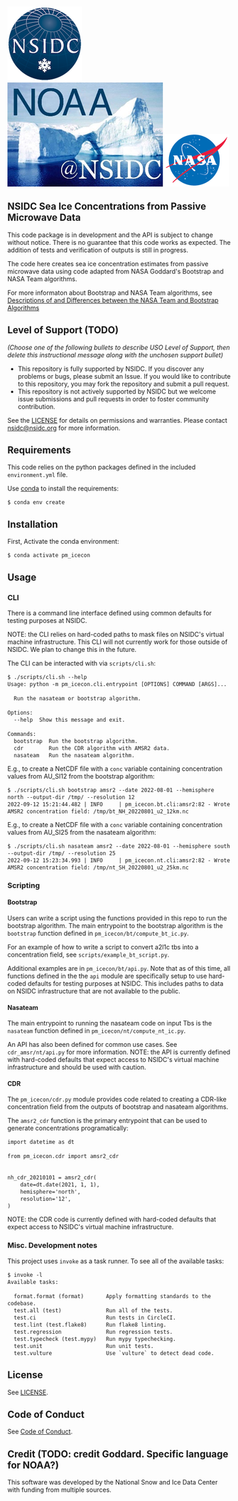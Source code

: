 ![NSIDC logo](/images/NSIDC_logo_2018_poster-1.png)
![NOAA logo](/images/noaa_at_nsidc.jpg)
![NASA logo](/images/nasa_color-1.gif)

NSIDC Sea Ice Concentrations from Passive Microwave Data
---

This code package is in development and the API is subject to change without
notice. There is no guarantee that this code works as expected. The addition of
tests and verification of outputs is still in progress.

The code here creates sea ice concentration estimates from passive microwave
data using code adapted from NASA Goddard's Bootstrap and NASA Team algorithms.

For more informaton about Bootstrap and NASA Team algorithms, see [Descriptions
of and Differences between the NASA Team and Bootstrap
Algorithms](https://nsidc.org/data/user-resources/help-center/descriptions-and-differences-between-nasa-team-and-bootstrap)


## Level of Support (TODO)

_(Choose one of the following bullets to describe USO Level of Support, then
delete this instructional message along with the unchosen support bullet)_

* This repository is fully supported by NSIDC. If you discover any problems or
  bugs, please submit an Issue. If you would like to contribute to this
  repository, you may fork the repository and submit a pull request.
* This repository is not actively supported by NSIDC but we welcome issue
  submissions and pull requests in order to foster community contribution.

See the [LICENSE](LICENSE) for details on permissions and warranties. Please
contact nsidc@nsidc.org for more information.

## Requirements

This code relies on the python packages defined in the included
`environment.yml` file.

Use [conda](https://docs.conda.io/en/latest/) to install the requirements:

```
$ conda env create
```

## Installation

First, Activate the conda environment:

```
$ conda activate pm_icecon
```

## Usage

### CLI

There is a command line interface defined using common defaults for testing
purposes at NSIDC.

NOTE: the CLI relies on hard-coded paths to mask files on NSIDC's virtual
machine infrastructure. This CLI will not currently work for those outside of
NSIDC. We plan to change this in the future.

The CLI can be interacted with via `scripts/cli.sh`:

```
$ ./scripts/cli.sh --help
Usage: python -m pm_icecon.cli.entrypoint [OPTIONS] COMMAND [ARGS]...

  Run the nasateam or bootstrap algorithm.

Options:
  --help  Show this message and exit.

Commands:
  bootstrap  Run the bootstrap algorithm.
  cdr        Run the CDR algorithm with AMSR2 data.
  nasateam   Run the nasateam algorithm.
```

E.g., to create a NetCDF file with a `conc` variable containing concentration
values from AU_SI12 from the bootstrap algorithm:

```
$ ./scripts/cli.sh bootstrap amsr2 --date 2022-08-01 --hemisphere north --output-dir /tmp/ --resolution 12
2022-09-12 15:21:44.482 | INFO     | pm_icecon.bt.cli:amsr2:82 - Wrote AMSR2 concentration field: /tmp/bt_NH_20220801_u2_12km.nc
```

E.g., to create a NetCDF file with a `conc` variable containing concentration
values from AU_SI25 from the nasateam algorithm:

```
$ ./scripts/cli.sh nasateam amsr2 --date 2022-08-01 --hemisphere south --output-dir /tmp/ --resolution 25
2022-09-12 15:23:34.993 | INFO     | pm_icecon.nt.cli:amsr2:82 - Wrote AMSR2 concentration field: /tmp/nt_SH_20220801_u2_25km.nc
```

### Scripting
#### Bootstrap


Users can write a script using the functions provided in this repo to run the
bootstrap algorithm. The main entrypoint to the bootstrap algorithm is the
`bootstrap` function defined in `pm_icecon/bt/compute_bt_ic.py`.

For an example of how to write a script to convert a2l1c tbs into a
concentration field, see `scripts/example_bt_script.py`.

Additional examples are in `pm_icecon/bt/api.py`. Note that as of this time, all
functions defined in the the `api` module are specifically setup to use
hard-coded defaults for testing purposes at NSIDC. This includes paths to data
on NSIDC infrastructure that are not available to the public.


#### Nasateam

The main entrypoint to running the nasateam code on input Tbs is the `nasateam`
function defined in `pm_icecon/nt/compute_nt_ic.py`.

An API has also been defined for common use cases. See `cdr_amsr/nt/api.py` for
more information. NOTE: the API is currently defined with hard-coded defaults
that expect access to NSIDC's virtual machine infrastructure and should be used
with caution.


#### CDR

The `pm_icecon/cdr.py` module provides code related to creating a CDR-like
concentration field from the outputs of bootstrap and nasateam algorithms.

The `amsr2_cdr` function is the primary entrypoint that can be used to generate
concentrations programatically:

```
import datetime as dt

from pm_icecon.cdr import amsr2_cdr


nh_cdr_20210101 = amsr2_cdr(
    date=dt.date(2021, 1, 1),
    hemisphere='north',
    resolution='12',
)
```

NOTE: the CDR code is currently defined with hard-coded defaults that expect
access to NSIDC's virtual machine infrastructure.

### Misc. Development notes

This project uses `invoke` as a task runner. To see all of the available tasks:

```
$ invoke -l
Available tasks:

  format.format (format)       Apply formatting standards to the codebase.
  test.all (test)              Run all of the tests.
  test.ci                      Run tests in CircleCI.
  test.lint (test.flake8)      Run flake8 linting.
  test.regression              Run regression tests.
  test.typecheck (test.mypy)   Run mypy typechecking.
  test.unit                    Run unit tests.
  test.vulture                 Use `vulture` to detect dead code.
```

## License

See [LICENSE](LICENSE).

## Code of Conduct

See [Code of Conduct](CODE_OF_CONDUCT.md).

## Credit (TODO: credit Goddard. Specific language for NOAA?)

This software was developed by the National Snow and Ice Data Center with
funding from multiple sources.
